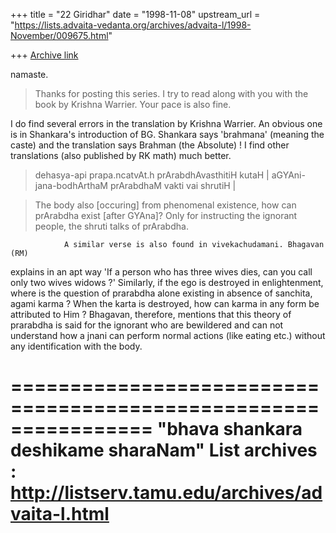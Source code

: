 +++
title = "22 Giridhar"
date = "1998-11-08"
upstream_url = "https://lists.advaita-vedanta.org/archives/advaita-l/1998-November/009675.html"

+++
[Archive link](https://lists.advaita-vedanta.org/archives/advaita-l/1998-November/009675.html)

namaste.

>Thanks for posting this series. I try to read along with you with
>the book by Krishna Warrier. Your pace is also fine.

I do find several errors in the translation by Krishna Warrier. An obvious
one is in Shankara's introduction of BG. Shankara says 'brahmana' (meaning
the caste) and the translation says Brahman (the Absolute) ! I find
other translations (also published by RK math) much better.

>dehasya-api prapa.ncatvAt.h prArabdhAvasthitiH kutaH |
>aGYAni-jana-bodhArthaM prArabdhaM vakti vai shrutiH |

>The body also [occuring] from phenomenal existence, how can prArabdha
>exist [after GYAna]? Only for instructing the ignorant people, the
>shruti talks of prArabdha.

                A similar verse is also found in vivekachudamani. Bhagavan (RM)
explains in an apt way 'If a person who has three wives dies, can you
call only two wives widows ?' Similarly, if the ego is destroyed in
enlightenment, where is the question of prarabdha alone existing
in absence of sanchita, agami karma ? When the karta is destroyed,
how can karma in any form be attributed to Him ? Bhagavan, therefore,
mentions that this theory of prarabdha is said for the ignorant who are
bewildered and can not understand how a jnani can perform normal
actions (like eating etc.) without any identification with the body.

================================================================
"bhava shankara deshikame sharaNam"
List archives : http://listserv.tamu.edu/archives/advaita-l.html
================================================================

